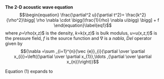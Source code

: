 **The 2-D acoustic wave equation**
$$\begin{equation}
\frac{\partial^2 u}{\partial t^2}= \frac{k^2}{\rho^2}\bigg[ \rho \nabla \cdot \bigg(\frac{1}{rho} \nabla u\bigg) \bigg] + f
\end{equation}\label{eq1}$$
where $\rho$=\rho(x,z)$ is the density, $k$=k(x,z)$ is bulk modulus, $u$=u(x,z,t)$ is the pressure field, $f$ is the source function and $\nabla$ is a _nabla_, _Del_ operator given by $${\nabla =\sum _{i=1}^{n}{\vec {e}}_{i}{\partial  \over \partial x_{i}}=\left({\partial  \over \partial x_{1}},\ldots ,{\partial  \over \partial x_{n}}\right)}$$

Equation (1) expands to
